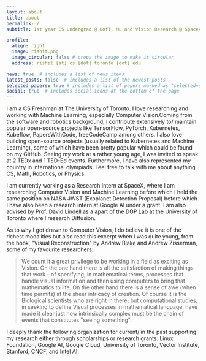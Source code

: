 ```yaml
---
layout: about
title: about
permalink: /
subtitle: 1st year CS Undergrad @ UofT, ML and Vision Research @ SpaceX, DGP Lab

profile:
  align: right
  image: rishit.png
  image_circular: false # crops the image to make it circular
  address: rishit [at] cs [dot] toronto [dot] edu

news: true  # includes a list of news items
latest_posts: false  # includes a list of the newest posts
selected_papers: true # includes a list of papers marked as "selected={true}"
social: true  # includes social icons at the bottom of the page
---
```


I am a CS Freshman at The University of Toronto. I love researching and working with Machine Learning, especially Computer Vision.Coming from the software and robotics background, I contribute extensively to/ maintain popular open-source projects like TensorFlow, PyTorch, Kubernetes, Kubeflow, PapersWithCode, freeCodeCamp among others. I also love building open-source projects (usually related to Kubernetes and Machine Learning), some of which have been pretty popular which could be found on my GitHub. Seeing my work at a rather young age, I was invited to speak at 2 TEDx and 1 TED-Ed events. Furthermore, I have also represented my country in international olympiads. Feel free to talk with me about anything CS, Math, Robotics, or Physics.

I am currently working as a Research Intern at SpaceX, where I am researching Computer Vision and Machine Learning before which I held the same position on NASA JWST (Exoplanet Detection Proposal) before which I have also been a research intern at Google AI under a grant. I am also advised by Prof. David Lindell as a apart of the DGP Lab at the University of Toronto where I research Diffusion.

As to why I got drawn to Computer Vision, I do believe it is one of the richest modalities but also read this excerpt when I was quite young, from the book, "Visual Reconstruction" by Andrew Blake and Andrew Zisserman, some of my favourite researchers:

> We count it a great privilege to be working in a field as exciting as Vision. On the one hand there is all the satisfaction of making things that work - of specifying, in mathematical terms, processes that handle visual information and then using computers to bring that mathematics to life. On the other hand there is a sense of awe (when time permits) at the sheer intricacy of creation. Of course it is the Biological scientists who are right in there; but computational studies, in seeking to define Visual processes in mathematical language, have made it clear just how intrinsically complex must be the chain of events that constitutes "seeing something".

I deeply thank the following organization for current/ in the past supporting my research either through scholarships or research grants: Linux Foundation, Google AI, Google Cloud, University of Toronto, Vector Institute, Stanford, CNCF, and Intel AI.